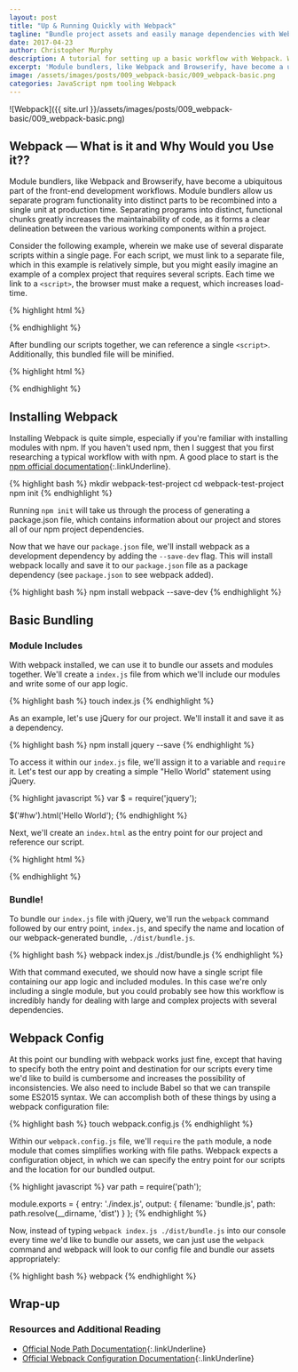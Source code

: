 ```yaml
---
layout: post
title: "Up & Running Quickly with Webpack"
tagline: "Bundle project assets and easily manage dependencies with Webpack."
date: 2017-04-23
author: Christopher Murphy
description: A tutorial for setting up a basic workflow with Webpack. Webpack allows you to bundle project assets and modules efficiently and is an incredibly valuable tool in the front-end development workflow.
excerpt: 'Module bundlers, like Webpack and Browserify, have become a ubiquitous part of the front-end development workflows. Module bundlers allow us separate program functionality into distinct parts to be recombined into a single unit at production time. Separating programs into distinct, functional chunks greatly increases the maintainability of code, as it forms a clear delineation between the various working components within a project.'
image: /assets/images/posts/009_webpack-basic/009_webpack-basic.png
categories: JavaScript npm tooling Webpack
---
```


![Webpack]({{ site.url }}/assets/images/posts/009_webpack-basic/009_webpack-basic.png)

## Webpack — What is it and Why Would you Use it??
Module bundlers, like Webpack and Browserify, have become a ubiquitous part of the front-end development workflows. Module bundlers allow us separate program functionality into distinct parts to be recombined into a single unit at production time. Separating programs into distinct, functional chunks greatly increases the maintainability of code, as it forms a clear delineation between the various working components within a project.

Consider the following example, wherein we make use of several disparate scripts within a single page. For each script, we must link to a separate file, which in this example is relatively simple, but you might easily imagine an example of a complex project that requires several scripts. Each time we link to a `<script>`, the browser must make a request, which increases load-time.

{% highlight html %}
<!DOCTYPE html>
<html>
  <head>
    <meta charset="utf-8">
    <title>Webpack Test Project</title>
  </head>
  <body>
    <script type="text/javascript" src="script-1.js"></script>
    <script type="text/javascript" src="script-2.js"></script>
    <script type="text/javascript" src="script-3.js"></script>
    <script type="text/javascript" src="script-4.js"></script>
  </body>
</html>
{% endhighlight %}

After bundling our scripts together, we can reference a single `<script>`. Additionally, this bundled file will be minified.

{% highlight html %}
<!DOCTYPE html>
<html>
  <head>
    <meta charset="utf-8">
    <title>Webpack Test Project</title>
  </head>
  <body>
    <script type="text/javascript" src="bundle.js"></script>
  </body>
</html>
{% endhighlight %}

## Installing Webpack
Installing Webpack is quite simple, especially if you're familiar with installing modules with npm. If you haven't used npm, then I suggest that you first researching a typical workflow with with npm. A good place to start is the [npm official documentation][3]{:.linkUnderline}.

{% highlight bash %}
mkdir webpack-test-project
cd webpack-test-project
npm init
{% endhighlight %}

Running `npm init` will take us through the process of generating a package.json file, which contains information about our project and stores all of our npm project dependencies.

Now that we have our `package.json` file, we'll install webpack as a development dependency by adding the `--save-dev` flag. This will install webpack locally and save it to our `package.json` file as a package dependency (see `package.json` to see webpack added).

{% highlight bash %}
npm install webpack --save-dev
{% endhighlight %}

## Basic Bundling
### Module Includes
With webpack installed, we can use it to bundle our assets and modules together. We'll create a `index.js` file from which we'll include our modules and write some of our app logic.

{% highlight bash %}
touch index.js
{% endhighlight %}

As an example, let's use jQuery for our project. We'll install it and save it as a dependency.

{% highlight bash %}
npm install jquery --save
{% endhighlight %}

To access it within our `index.js` file, we'll assign it to a variable and `require` it. Let's test our app by creating a simple "Hello World" statement using jQuery.

{% highlight javascript %}
var $ = require('jquery');

$('#hw').html('Hello World');
{% endhighlight %}

Next, we'll create an `index.html` as the entry point for our project and reference our script.

{% highlight html %}
<!DOCTYPE html>
<html>
  <head>
    <meta charset="utf-8">
    <title>Webpack Test Project</title>
  </head>
  <body>
    <div id="hw"></div>
    <script type="text/javascript" src="./dist/bundle.js"></script>
  </body>
</html>
{% endhighlight %}

### Bundle!
To bundle our `index.js` file with jQuery, we'll run the `webpack` command followed by our entry point, `index.js`, and specify the name and location of our webpack-generated bundle, `./dist/bundle.js`.

{% highlight bash %}
webpack index.js ./dist/bundle.js
{% endhighlight %}

With that command executed, we should now have a single script file containing our app logic and included modules. In this case we're only including a single module, but you could probably see how this workflow is incredibly handy for dealing with large and complex projects with several dependencies.

## Webpack Config
At this point our bundling with webpack works just fine, except that having to specify both the entry point and destination for our scripts every time we'd like to build is cumbersome and increases the possibility of inconsistencies. We also need to include Babel so that we can transpile some ES2015 syntax. We can accomplish both of these things by using a webpack configuration file:

{% highlight bash %}
touch webpack.config.js
{% endhighlight %}

Within our `webpack.config.js` file, we'll `require` the `path` module, a node module that comes simplifies working with file paths. Webpack expects a configuration object, in which we can specify the entry point for our scripts and the location for our bundled output.

{% highlight javascript %}
var path = require('path');

module.exports = {
  entry: './index.js',
  output: {
    filename: 'bundle.js',
    path: path.resolve(__dirname, 'dist')
  }
};
{% endhighlight %}

Now, instead of typing `webpack index.js ./dist/bundle.js` into our console every time we'd like to bundle our assets, we can just use the `webpack` command and webpack will look to our config file and bundle our assets appropriately:

{% highlight bash %}
webpack
{% endhighlight %}

## Wrap-up
### Resources and Additional Reading
- [Official Node Path Documentation][1]{:.linkUnderline}
- [Official Webpack Configuration Documentation][2]{:.linkUnderline}

[1]: https://nodejs.org/docs/latest/api/path.html "Official Node Path Documentation"
[2]: https://webpack.js.org/configuration/ "Official Webpack Configuration Documentation"
[3]: https://docs.npmjs.com/getting-started/what-is-npm "npm Getting Started"

